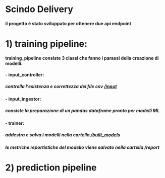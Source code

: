 # Scindo Delivery

#### il progetto è stato sviluppato per ottenere due api endpoint

# 1) training pipeline:

#### training_pipeline consiste 3 classi che fanno i parassi della creazione di modelli.
####   - input_controller:
#####    controlla l'esistenza e correttezza del file csv [/input](https://github.com/bizhanzahedi/scindo_final_delivery/tree/main/input)
####   - input_ingestor:
#####    consiste la preparazione di un pandas dataframe pronto per modelli ML
####   - trainer:
#####    addestra e salva i modelli nella cartella [/built_models](https://github.com/bizhanzahedi/scindo_final_delivery/tree/main/built_models)
#####    le metriche reportistiche del modello viene salvato nella cartella /report 


# 2) prediction pipeline
